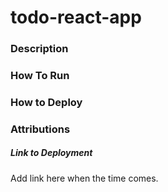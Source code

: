 # todo-react-app

### Description

### How To Run

### How to Deploy

### Attributions

##### Link to Deployment

Add link here when the time comes.